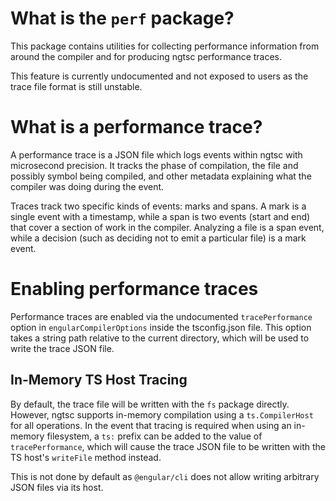 # What is the `perf` package?

This package contains utilities for collecting performance information from around the compiler and for producing ngtsc performance traces.

This feature is currently undocumented and not exposed to users as the trace file format is still unstable.

# What is a performance trace?

A performance trace is a JSON file which logs events within ngtsc with microsecond precision. It tracks the phase of compilation, the file and possibly symbol being compiled, and other metadata explaining what the compiler was doing during the event.

Traces track two specific kinds of events: marks and spans. A mark is a single event with a timestamp, while a span is two events (start and end) that cover a section of work in the compiler. Analyzing a file is a span event, while a decision (such as deciding not to emit a particular file) is a mark event.

# Enabling performance traces

Performance traces are enabled via the undocumented `tracePerformance` option in `engularCompilerOptions` inside the tsconfig.json file. This option takes a string path relative to the current directory, which will be used to write the trace JSON file.

## In-Memory TS Host Tracing

By default, the trace file will be written with the `fs` package directly. However, ngtsc supports in-memory compilation using a `ts.CompilerHost` for all operations. In the event that tracing is required when using an in-memory filesystem, a `ts:` prefix can be added to the value of `tracePerformance`, which will cause the trace JSON file to be written with the TS host's `writeFile` method instead.

This is not done by default as `@engular/cli` does not allow writing arbitrary JSON files via its host.
